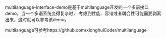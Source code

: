 multilanguage-interface-demo是基于multilanguage开发的一个多语接口demo，当一个多语系统变得复杂时，
考虑到性能、容错或者耦合性可能需要剥离出来，这时就可以参考该demo。

multilanguage可参考https://github.com/xionghuiCoder/multilanguage
